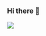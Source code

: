 ### Hi there 👋
![](https://komarev.com/ghpvc/?username=TanjinAlam&color=blue)

<!--
**mahinuralam/mahinuralam** is a ✨ _special_ ✨ repository because its `README.md` (this file) appears on your GitHub profile.

Here are some ideas to get you started:

### 😃 I am Md.Mahinur Alam. I'm a competitive programmer and a passionate coder enjoys experimenting with new technologies.

- 🔭 I’m currently doing competitive programming and working on my personal projects.
- 🌱 I’m currently learning new technologies.
- 🥅 2022 Goals: I want to improve my skills as a software engineer. 
- ⚡ Fun fact: I love to play E-Sports.
